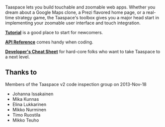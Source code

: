 
Taaspace lets you build touchable and zoomable web apps. Whether you dream about a Google Maps clone, a Prezi flavored home page, or a real-time strategy game, the Taaspace's toolbox gives you a major head start in implementing your zoomable user interface and touch integration.

[**Tutorial**](tutorial/) is a good place to start for newcomers.

[**API Reference**](api/) comes handy when coding.

[**Developer's Cheat Sheet**](dev/) for hard-core folks who want to take Taaspace to a next level.

## Thanks to

Members of the Taaspace v2 code inspection group on 2013-Nov-18
- Johanna Issakainen
- Mika Kunnas
- Elina Lukkarinen
- Mikko Nurminen
- Timo Ruostila
- Mikko Teuho
